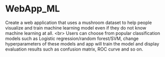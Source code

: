 # WebApp_ML
Create a web application that uses a mushroom dataset to help people visualize and train machine learning model even if they do not know machine learning at all. <br\>
Users can choose from popular classification models such as Logistic regression/random forest/SVM, change hyperparameters of these models and app will train the model and display evaluation results such as confusion matrix, ROC curve and so on.
